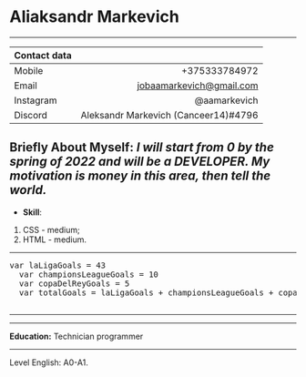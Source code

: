 # Aliaksandr Markevich
---

|Contact data||         
:------------------------------|----------------------:
Mobile    | +375333784972
Email     | jobaamarkevich@gmail.com
Instagram | @aamarkevich
Discord   | Aleksandr Markevich (Canceer14)#4796

## Briefly About Myself: *I will start from 0 by the spring of 2022 and will be a DEVELOPER. My motivation is money in this area, then tell the world.*

+ **Skill**:
1. CSS - medium;
2. HTML - medium.

---

  <pre>var laLigaGoals = 43
  var championsLeagueGoals = 10
  var copaDelReyGoals = 5
  var totalGoals = laLigaGoals + championsLeagueGoals + copaDelReyGoals
  </pre>
---

---

**Education:** Technician programmer

---

Level English: A0-A1.